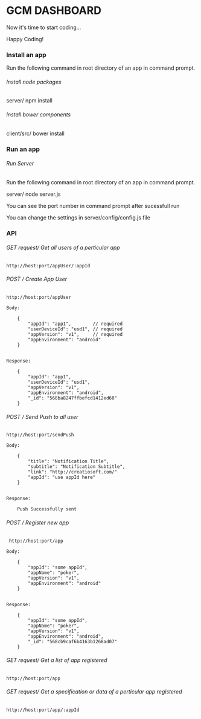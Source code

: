 GCM DASHBOARD
=============================================================

Now it's time to start coding...

Happy Coding!


### Install an app

Run the following command in root directory of an app in command prompt.

###### *Install node packages*

server/ npm install

###### *Install bower components*

client/src/ bower install

### Run an app

###### *Run Server*

Run the following command in root directory of an app in command prompt.

server/ node server.js

You can see the port number in command prompt after sucessfull run

You can change the settings in server/config/config.js file

### API

###### *GET request/ Get all users of a perticular app*

    http://host:port/appUser/:appId

###### *POST / Create App User*

    http://host:port/appUser
    
    Body:

     	{
            "appId": "app1",        // required
            "userDeviceId": "usd1", // required
            "appVersion": "v1",     // required
            "appEnvironment": "android"
        }
	

	Response:

    	{
            "appId": "app1",
            "userDeviceId": "usd1",
            "appVersion": "v1",
            "appEnvironment": "android",
            "_id": "568ba8247ffbefcd1412ed60"
        }

###### *POST / Send Push to all user*

    http://host:port/sendPush
    
    Body:

        {
            "title": "Notification Title",
            "subtitle": "Notification Subtitle",
            "link": "http://creatiosoft.com/"
            "appId": "use appId here"
        }
    

    Response:

        Push Successfully sent

###### *POST / Register new app*

     http://host:port/app
    
    Body:

        {
            "appId": "some appId",
            "appName": "poker",
            "appVersion": "v1",
            "appEnvironment": "android"
        }
    

    Response:

        {
            "appId": "some appId",
            "appName": "poker",
            "appVersion": "v1",
            "appEnvironment": "android",
            "_id": "568cb9caf6b4163b1268ad07"
        }

###### *GET request/ Get a list of app registered*

    http://host:port/app

###### *GET request/ Get a specification or data of a perticular app registered*

    http://host:port/app/:appId

